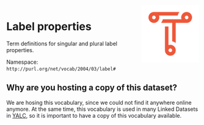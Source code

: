 <img src="img/triply.png" align="right" height="150">

# Label properties

Term definitions for singular and plural label properties.

Namespace: `http://purl.org/net/vocab/2004/03/label#`

## Why are you hosting a copy of this dataset?

We are hosing this vocabulary, since we could not find it anywhere
online anymore.  At the same time, this vocabulary is used in many
Linked Datasets in [YALC](https://github.com/TriplyDB/YALC), so it is
important to have a copy of this vocabulary available.
